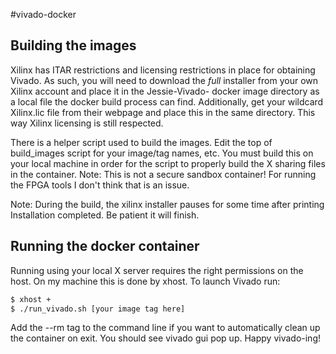 #vivado-docker

## Building the images

Xilinx has ITAR restrictions and licensing restrictions in place for obtaining Vivado. As such, you will need to download the *full* installer from your own Xilinx account and place it in the Jessie-Vivado-<Release> docker image directory as a local file the docker build process can find. Additionally, get your wildcard Xilinx.lic file from their webpage and place this in the same directory. This way Xilinx licensing is still respected.

There is a helper script used to build the images. Edit the top of build_images script for your image/tag names, etc. You must build this on your local machine in order for the script to properly build the X sharing files in the container. Note: This is not a secure sandbox container! For running the FPGA tools I don't think that is an issue.

Note: During the build, the xilinx installer pauses for some time after printing Installation completed. Be patient it will finish.

## Running the docker container

Running using your local X server requires the right permissions on the host. On my machine this is done by xhost. To launch Vivado run:

```sh
$ xhost +
$ ./run_vivado.sh [your image tag here]
```
Add the --rm tag to the command line if you want to automatically clean up the container on exit. You should see vivado gui pop up. Happy vivado-ing!
